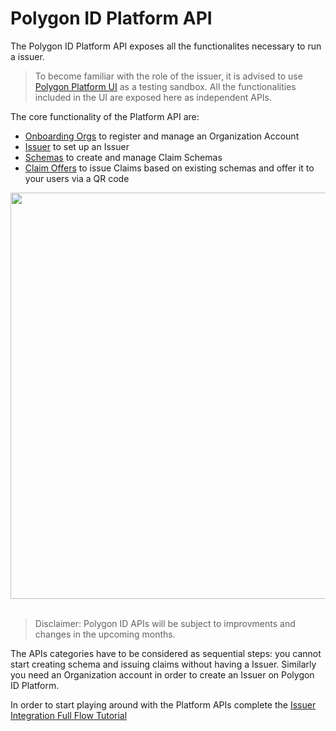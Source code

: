 # Polygon ID Platform API

The Polygon ID Platform API exposes all the functionalites necessary to run a issuer.

> To become familiar with the role of the issuer, it is advised to use  [Polygon Platform UI](https://platform-test.polygonid.com) as a testing sandbox. All the functionalities included in the UI are exposed here as independent APIs.

The core functionality of the Platform API are:

- [Onboarding Orgs](./onboarding-orgs/apis.md) to register and manage an Organization Account
- [Issuer](./issuer/apis.md) to set up an Issuer
- [Schemas](./schemas/apis.md) to create and manage Claim Schemas
- [Claim Offers](./offers/apis.md) to issue Claims based on existing schemas and offer it to your users via a QR code

<div align="center">
<img src="../../../imgs/platform-api-1.png" width="650" align="center" />
</div>
<br>

> Disclaimer: Polygon ID APIs will be subject to improvments and changes in the upcoming months.

The APIs categories have to be considered as sequential steps: you cannot start creating schema and issuing claims without having a Issuer. Similarly you need an Organization account in order to create an Issuer on Polygon ID Platform. 

In order to start playing around with the Platform APIs complete the [Issuer Integration Full Flow Tutorial](./flow-tutorial/happy-path.md)